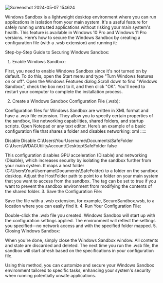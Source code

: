 

![Screenshot 2024-05-07 154624](https://github.com/ChessLogical/wsb/assets/169053333/4f0fe690-9259-43d0-b0b4-5f4019794e31)






Windows Sandbox is a lightweight desktop environment where you can run applications in isolation from your main system. It's a useful feature for safely running untrusted applications without risking your main system's health. This feature is available in Windows 10 Pro and Windows 11 Pro versions. Here’s how to secure the Windows Sandbox by creating a configuration file (with a .wsb extension) and running it:

Step-by-Step Guide to Securing Windows Sandbox:
1. Enable Windows Sandbox:

First, you need to enable Windows Sandbox since it's not turned on by default. To do this, open the Start menu and type "Turn Windows features on or off". Open the Windows Features dialog.Scroll down to find "Windows Sandbox", check the box next to it, and then click "OK". You'll need to restart your computer to complete the installation process.
 
2. Create a Windows Sandbox Configuration File (.wsb):

Configuration files for Windows Sandbox are written in XML format and have a .wsb file extension. They allow you to specify certain properties of the sandbox, like networking capabilities, shared folders, and startup scripts.
Open Notepad or any text editor. Here’s an example of a basic configuration file that shares a folder and disables networking:
xml :::::

<Configuration>
  <vGPU>Disable</vGPU>
  <Networking>Disable</Networking>
  <MappedFolders>
    <MappedFolder>
      <HostFolder>C:\Users\YourUsername\Documents\SafeFolder</HostFolder>
      <SandboxFolder>C:\Users\WDAGUtilityAccount\Desktop\SafeFolder</SandboxFolder>
      <ReadOnly>false</ReadOnly>
    </MappedFolder>
  </MappedFolders>
</Configuration>


This configuration disables GPU acceleration (<vGPU>Disable</vGPU>) and networking (<Networking>Disable</Networking>), which increases security by isolating the sandbox further from your main system.
It maps a host folder (C:\Users\YourUsername\Documents\SafeFolder) to a folder on the sandbox desktop. Adjust the HostFolder path to point to a folder on your main system that you want to access from the sandbox. The <ReadOnly> tag can be set to true if you want to prevent the sandbox environment from modifying the contents of the shared folder.
3. Save the Configuration File:

Save the file with a .wsb extension, for example, SecureSandbox.wsb, to a location where you can easily find it.
4. Run Your Configuration File:

Double-click the .wsb file you created. Windows Sandbox will start up with the configuration settings applied. The environment will reflect the settings you specified—no network access and with the specified folder mapped.
5. Closing Windows Sandbox:

When you're done, simply close the Windows Sandbox window. All contents and state are discarded and deleted. The next time you run the .wsb file, the sandbox will start afresh based on the specifications in your configuration file.

Using this method, you can customize and secure your Windows Sandbox environment tailored to specific tasks, enhancing your system's security when running potentially unsafe applications.






